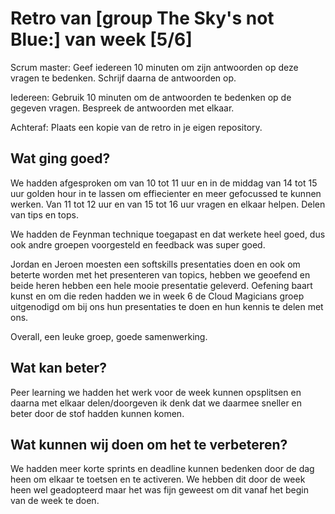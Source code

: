 # Retro van [group The Sky's not Blue:] van week [5/6]
Scrum master: Geef iedereen 10 minuten om zijn antwoorden op deze vragen te bedenken. Schrijf daarna de antwoorden op. 

Iedereen: Gebruik 10 minuten om de antwoorden te bedenken op de gegeven vragen. Bespreek de antwoorden met elkaar.

Achteraf: Plaats een kopie van de retro in je eigen repository.

## Wat ging goed?
 We hadden afgesproken om van 10 tot 11 uur en in de middag van 14 tot 15 uur golden hour in te lassen om effiecienter en meer gefocussed te kunnen werken. 
 Van 11 tot 12 uur en van 15 tot 16 uur vragen en elkaar helpen. Delen van tips en tops.

 We hadden de Feynman technique toegapast en dat werkete heel goed, dus ook andre groepen voorgesteld en feedback was super goed.

 Jordan en Jeroen moesten een softskills presentaties doen en ook om beterte worden met het presenteren van topics, hebben we geoefend en beide heren hebben een hele mooie presentatie geleverd. Oefening baart kunst en om die reden hadden we in week 6 de Cloud Magicians groep uitgenodigd om bij ons hun presentaties te doen en hun kennis te delen met ons.

 Overall, een leuke groep, goede samenwerking.

## Wat kan beter?
Peer learning
we hadden het werk voor de week kunnen opsplitsen en daarna met elkaar delen/doorgeven ik denk dat we daarmee sneller en beter door de stof hadden kunnen komen. 

## Wat kunnen wij doen om het te verbeteren?
We hadden meer korte sprints en deadline kunnen bedenken door de dag heen om elkaar te toetsen en te activeren. We hebben dit door de week heen wel geadopteerd maar het was fijn geweest om dit vanaf het begin van de week te doen.
